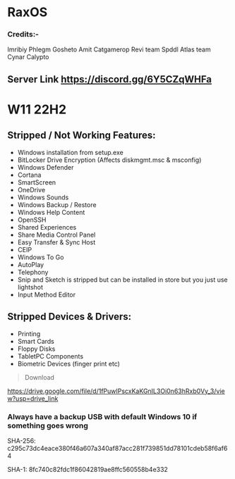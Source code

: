 # RaxOS

### Credits:-
Imribiy
Phlegm
Gosheto
Amit
Catgamerop 
Revi team
Spddl
Atlas team
Cynar
Calypto

## Server Link https://discord.gg/6Y5CZqWHFa


# W11 22H2
## Stripped / Not Working Features:
- Windows installation from setup.exe
- BitLocker Drive Encryption (Affects diskmgmt.msc & msconfig)
- Windows Defender
- Cortana
- SmartScreen
- OneDrive
- Windows Sounds
- Windows Backup / Restore
- Windows Help Content
- OpenSSH
- Shared Experiences
- Share Media Control Panel
- Easy Transfer & Sync Host
- CEIP
- Windows To Go
- AutoPlay
- Telephony
- Snip and Sketch is stripped but can be installed in store but you just use lightshot
- Input Method Editor

## Stripped Devices & Drivers:
- Printing
- Smart Cards
- Floppy Disks
- TabletPC Components
- Biometric Devices (finger print etc)

> Download

https://drive.google.com/file/d/1fPuwIPscxKaKGnIL3Oi0n63hRxb0Vy_3/view?usp=drive_link

### Always have a backup USB with default Windows 10 if something goes wrong

SHA-256: c295c73dc4eace380f46a607a340af87acc281f739851dd78101cdeb58f6af64

SHA-1: 8fc740c82fdc1f86042819ae8ffc560558b4e332
